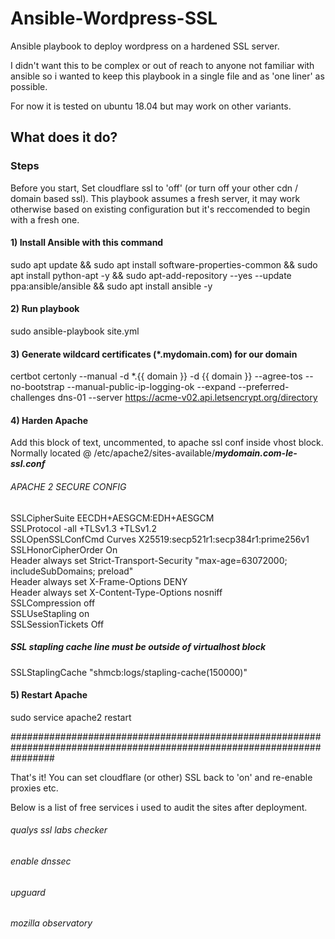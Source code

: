 # Ansible-Wordpress-SSL
Ansible playbook to deploy wordpress on a hardened SSL server.

I didn't want this to be complex or out of reach to anyone not familiar with ansible so i wanted to keep this playbook in a single file and as 'one liner' as possible.

For now it is tested on ubuntu 18.04 but may work on other variants.

## What does it do?

### Steps

Before you start, Set cloudflare ssl to 'off' (or turn off your other cdn / domain based ssl). This playbook assumes a fresh server, it may work otherwise based on existing configuration but it's reccomended to begin with a fresh one.

#### 1) Install Ansible with this command
sudo apt update && sudo apt install software-properties-common && sudo apt install python-apt -y && sudo apt-add-repository --yes --update ppa:ansible/ansible && sudo apt install ansible -y

#### 2) Run playbook
sudo ansible-playbook site.yml

#### 3) Generate wildcard certificates (*.mydomain.com) for our domain 
certbot certonly --manual -d *.{{ domain }} -d {{ domain }} --agree-tos --no-bootstrap --manual-public-ip-logging-ok --expand --preferred-challenges dns-01 --server https://acme-v02.api.letsencrypt.org/directory

#### 4) Harden Apache
Add this block of text, uncommented, to apache ssl conf inside vhost block. Normally located @ /etc/apache2/sites-available/***mydomain.com-le-ssl.conf***

######     APACHE 2 SECURE CONFIG                                                                                     

SSLCipherSuite EECDH+AESGCM:EDH+AESGCM  
SSLProtocol -all +TLSv1.3 +TLSv1.2  
SSLOpenSSLConfCmd Curves X25519:secp521r1:secp384r1:prime256v1  
SSLHonorCipherOrder On  
Header always set Strict-Transport-Security "max-age=63072000; includeSubDomains; preload"  
Header always set X-Frame-Options DENY  
Header always set X-Content-Type-Options nosniff  
SSLCompression off  
SSLUseStapling on  
SSLSessionTickets Off  


##### SSL stapling cache line must be outside of virtualhost block  

SSLStaplingCache "shmcb:logs/stapling-cache(150000)"


#### 5) Restart Apache
sudo service apache2 restart 


########################################################################################################################

That's it! You can set cloudflare (or other) SSL back to 'on' and re-enable proxies etc.

Below is a list of free services i used to audit the sites after deployment.

###### qualys ssl labs checker
###### enable dnssec
###### upguard
###### mozilla observatory


